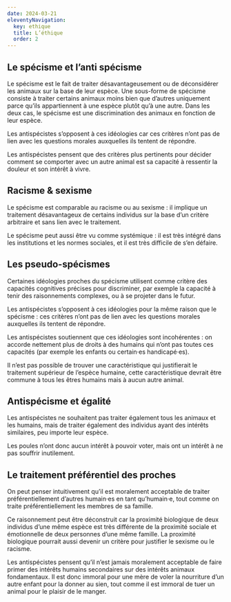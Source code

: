 ```yaml
---
date: 2024-03-21
eleventyNavigation:
  key: ethique
  title: L’éthique
  order: 2
---
```


## Le spécisme et l’anti spécisme

Le spécisme est le fait de traiter désavantageusement ou de déconsidérer les animaux sur la base de leur espèce.
Une sous-forme de spécisme consiste à traiter certains animaux moins bien que d’autres uniquement parce qu’ils appartiennent à une espèce plutôt qu’à une autre.
Dans les deux cas, le spécisme est une discrimination des animaux en fonction de leur espèce.

Les antispécistes s’opposent à ces idéologies car ces critères n’ont pas de lien avec les questions morales auxquelles ils tentent de répondre.

Les antispécistes pensent que des critères plus pertinents pour décider comment se comporter avec un autre animal est sa capacité à ressentir la douleur et son intérêt à vivre.

## Racisme & sexisme

Le spécisme est comparable au racisme ou au sexisme : il implique un traitement désavantageux de certains individus sur la base d’un critère arbitraire et sans lien avec le traitement.

Le spécisme peut aussi être vu comme systémique : il est très intégré dans les institutions et les normes sociales, et il est très difficile de s’en défaire.

## Les pseudo-spécismes

Certaines idéologies proches du spécisme utilisent comme critère des capacités cognitives précises pour discriminer, par exemple la capacité à tenir des raisonnements complexes, ou à se projeter dans le futur.

Les antispécistes s’opposent à ces idéologies pour la même raison que le spécisme : ces critères n’ont pas de lien avec les questions morales auxquelles ils tentent de répondre.

Les antispécistes soutiennent que ces idéologies sont incohérentes : on accorde nettement plus de droits à des humains qui n’ont pas toutes ces capacités (par exemple les enfants ou certain·es handicapé·es).

Il n’est pas possible de trouver une caractéristique qui justifierait le traitement supérieur de l’espèce humaine, cette caractéristique devrait être commune à tous les êtres humains mais à aucun autre animal.

## Antispécisme et égalité

Les antispécistes ne souhaitent pas traiter également tous les animaux et les humains, mais de traiter également des individus ayant des intérêts similaires, peu importe leur espèce.

Les poules n’ont donc aucun intérêt à pouvoir voter, mais ont un intérêt à ne pas souffrir inutilement.
<!-- En revanche, les plantes ne ressentent pas la douleur, donc elles n’ont pas d’intérêt à ne pas souffrir. -->

## Le traitement préférentiel des proches

On peut penser intuitivement qu’il est moralement acceptable de traiter préférentiellement d’autres humain·es en tant qu’humain·e, tout comme on traite préférentiellement les membres de sa famille.

Ce raisonnement peut être déconstruit car la proximité biologique de deux individus d’une même espèce est très différente de la proximité sociale et émotionnelle de deux personnes d’une même famille.
La proximité biologique pourrait aussi devenir un critère pour justifier le sexisme ou le racisme.

Les antispécistes pensent qu’il n’est jamais moralement acceptable de faire primer des intérêts humains secondaires sur des intérêts animaux fondamentaux.
Il est donc immoral pour une mère de voler la nourriture d’un autre enfant pour la donner au sien, tout comme il est immoral de tuer un animal pour le plaisir de le manger.

